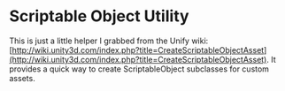 Scriptable Object Utility
===

This is just a little helper I grabbed from the Unify wiki: [http://wiki.unity3d.com/index.php?title=CreateScriptableObjectAsset](http://wiki.unity3d.com/index.php?title=CreateScriptableObjectAsset). It provides a quick way to create ScriptableObject subclasses for custom assets.
